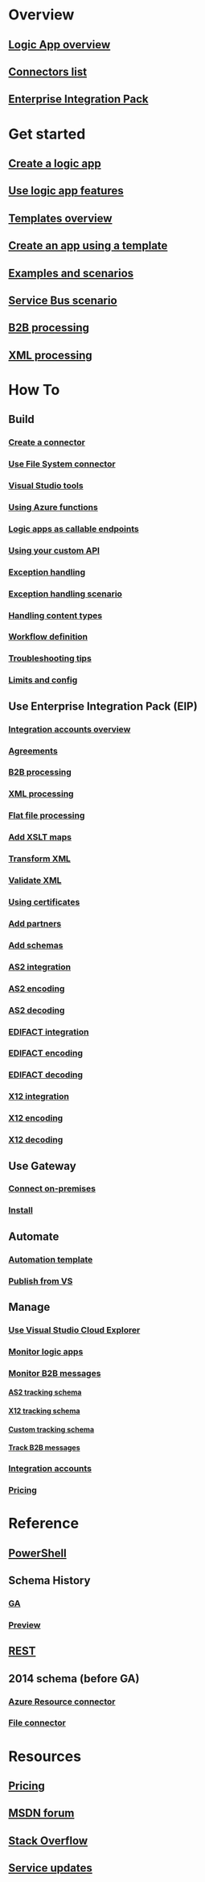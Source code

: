 # Overview
## [Logic App overview](../app-service-logic/app-service-logic-what-are-logic-apps.md?toc=%2fazure%2flogic-apps%2ftoc.json)
## [Connectors list](../connectors/apis-list.md?toc=%2fazure%2flogic-apps%2ftoc.json)
## [Enterprise Integration Pack](logic-apps-enterprise-integration-overview.md?toc=%2fazure%2flogic-apps%2ftoc.json)

# Get started
## [Create a logic app](logic-apps-create-a-logic-app.md?toc=%2fazure%2flogic-apps%2ftoc.json)
## [Use logic app features](../app-service-logic/app-service-logic-use-logic-app-features.md?toc=%2fazure%2flogic-apps%2ftoc.json)
## [Templates overview](../app-service-logic/app-service-logic-use-logic-app-templates.md?toc=%2fazure%2flogic-apps%2ftoc.json)
## [Create an app using a template](logic-apps-arm-provision.md?toc=%2fazure%2flogic-apps%2ftoc.json)
## [Examples and scenarios](../app-service-logic/app-service-logic-examples-and-scenarios.md?toc=%2fazure%2flogic-apps%2ftoc.json)
## [Service Bus scenario](../app-service-logic/app-service-logic-scenario-function-sb-trigger.md?toc=%2fazure%2flogic-apps%2ftoc.json)
## [B2B processing](logic-apps-enterprise-integration-b2b.md?toc=%2fazure%2flogic-apps%2ftoc.json)
## [XML processing](../app-service-logic/app-service-logic-enterprise-integration-xml.md?toc=%2fazure%2flogic-apps%2ftoc.json)

# How To
## Build
### [Create a connector](logic-apps-create-api-app.md?toc=%2fazure%2flogic-apps%2ftoc.json)
### [Use File System connector](../app-service-logic/app-service-logic-use-file-connector.md?toc=%2fazure%2flogic-apps%2ftoc.json)
### [Visual Studio tools](../app-service-logic/app-service-logic-deploy-from-vs.md?toc=%2fazure%2flogic-apps%2ftoc.json)
### [Using Azure functions](logic-apps-azure-functions.md?toc=%2fazure%2flogic-apps%2ftoc.json)
### [Logic apps as callable endpoints](../app-service-logic/app-service-logic-http-endpoint.md?toc=%2fazure%2flogic-apps%2ftoc.json)
### [Using your custom API](logic-apps-custom-hosted-api.md?toc=%2fazure%2flogic-apps%2ftoc.json)
### [Exception handling](../app-service-logic/app-service-logic-exception-handling.md?toc=%2fazure%2flogic-apps%2ftoc.json)
### [Exception handling scenario](../app-service-logic/app-service-logic-scenario-error-and-exception-handling.md?toc=%2fazure%2flogic-apps%2ftoc.json)
### [Handling content types](logic-apps-content-type.md?toc=%2fazure%2flogic-apps%2ftoc.json)
### [Workflow definition](logic-apps-author-definitions.md?toc=%2fazure%2flogic-apps%2ftoc.json)
### [Troubleshooting tips](logic-apps-diagnosing-failures.md?toc=%2fazure%2flogic-apps%2ftoc.json)
### [Limits and config](../app-service-logic/app-service-logic-limits-and-config.md?toc=%2fazure%2flogic-apps%2ftoc.json)


## Use Enterprise Integration Pack (EIP)
### [Integration accounts overview](logic-apps-enterprise-integration-create-integration-account.md?toc=%2fazure%2flogic-apps%2ftoc.json)
### [Agreements](logic-apps-enterprise-integration-agreements.md?toc=%2fazure%2flogic-apps%2ftoc.json)
### [B2B processing](logic-apps-enterprise-integration-b2b.md?toc=%2fazure%2flogic-apps%2ftoc.json)
### [XML processing](../app-service-logic/app-service-logic-enterprise-integration-xml.md?toc=%2fazure%2flogic-apps%2ftoc.json)
### [Flat file processing](../app-service-logic/app-service-logic-enterprise-integration-flatfile.md?toc=%2fazure%2flogic-apps%2ftoc.json)
### [Add XSLT maps](logic-apps-enterprise-integration-maps.md?toc=%2fazure%2flogic-apps%2ftoc.json)
### [Transform XML](../app-service-logic/app-service-logic-enterprise-integration-transform.md?toc=%2fazure%2flogic-apps%2ftoc.json)
### [Validate XML](../app-service-logic/app-service-logic-enterprise-integration-xml-validation.md?toc=%2fazure%2flogic-apps%2ftoc.json)
### [Using certificates](../app-service-logic/app-service-logic-enterprise-integration-certificates.md?toc=%2fazure%2flogic-apps%2ftoc.json)
### [Add partners](logic-apps-enterprise-integration-partners.md?toc=%2fazure%2flogic-apps%2ftoc.json)
### [Add schemas](../app-service-logic/app-service-logic-enterprise-integration-schemas.md?toc=%2fazure%2flogic-apps%2ftoc.json)
### [AS2 integration](logic-apps-enterprise-integration-as2.md?toc=%2fazure%2flogic-apps%2ftoc.json)
### [AS2 encoding](../app-service-logic/app-service-logic-enterprise-integration-as2-encode.md?toc=%2fazure%2flogic-apps%2ftoc.json)
### [AS2 decoding](logic-apps-enterprise-integration-as2-decode.md?toc=%2fazure%2flogic-apps%2ftoc.json)
### [EDIFACT integration](logic-apps-enterprise-integration-edifact.md?toc=%2fazure%2flogic-apps%2ftoc.json)
### [EDIFACT encoding](logic-apps-enterprise-integration-edifact-encode.md?toc=%2fazure%2flogic-apps%2ftoc.json)
### [EDIFACT decoding](../app-service-logic/app-service-logic-enterprise-integration-edifact-decode.md?toc=%2fazure%2flogic-apps%2ftoc.json)
### [X12 integration](../app-service-logic/app-service-logic-enterprise-integration-x12.md?toc=%2fazure%2flogic-apps%2ftoc.json)
### [X12 encoding](../app-service-logic/app-service-logic-enterprise-integration-x12-encode.md?toc=%2fazure%2flogic-apps%2ftoc.json)
### [X12 decoding](../app-service-logic/app-service-logic-enterprise-integration-x12-decode.md?toc=%2fazure%2flogic-apps%2ftoc.json)


## Use Gateway
### [Connect on-premises](../app-service-logic/app-service-logic-gateway-connection.md?toc=%2fazure%2flogic-apps%2ftoc.json)
### [Install](../app-service-logic/app-service-logic-gateway-install.md?toc=%2fazure%2flogic-apps%2ftoc.json)

## Automate
### [Automation template](logic-apps-create-deploy-template.md?toc=%2fazure%2flogic-apps%2ftoc.json)
### [Publish from VS](../app-service-logic/app-service-logic-deploy-from-vs.md?toc=%2fazure%2flogic-apps%2ftoc.json)

## Manage
### [Use Visual Studio Cloud Explorer](../app-service-logic/app-service-logic-manage-from-vs.md?toc=%2fazure%2flogic-apps%2ftoc.json)
### [Monitor logic apps](../app-service-logic/app-service-logic-monitor-your-logic-apps.md?toc=%2fazure%2flogic-apps%2ftoc.json)
### [Monitor B2B messages](../app-service-logic/app-service-logic-monitor-b2b-message.md?toc=%2fazure%2flogic-apps%2ftoc.json)
#### [AS2 tracking schema](../app-service-logic/app-service-logic-track-integration-account-as2-tracking-shemas.md?toc=%2fazure%2flogic-apps%2ftoc.json)
#### [X12 tracking schema](../app-service-logic/app-service-logic-track-integration-account-x12-tracking-shemas.md?toc=%2fazure%2flogic-apps%2ftoc.json)
#### [Custom tracking schema](../app-service-logic/app-service-logic-track-integration-account-custom-tracking-shema.md?toc=%2fazure%2flogic-apps%2ftoc.json)
#### [Track B2B messages](../app-service-logic/app-service-logic-track-b2b-messages-omsportal.md?toc=%2fazure%2flogic-apps%2ftoc.json)

### [Integration accounts](logic-apps-enterprise-integration-accounts.md?toc=%2fazure%2flogic-apps%2ftoc.json)
### [Pricing](../app-service-logic/app-service-logic-pricing.md?toc=%2fazure%2flogic-apps%2ftoc.json)

# Reference
## [PowerShell](/powershell/resourcemanager/azurerm.logicapp/v2.3.0/azurerm.logicapp)
## Schema History
### [GA](../app-service-logic/app-service-logic-schema-2016-04-01.md?toc=%2fazure%2flogic-apps%2ftoc.json)
### [Preview](../app-service-logic/app-service-logic-schema-2015-08-01.md?toc=%2fazure%2flogic-apps%2ftoc.json)
## [REST](/rest/api/logic/)

## 2014 schema (before GA)
### [Azure Resource connector](../app-service-logic/app-service-logic-connector-azure-resource.md?toc=%2fazure%2flogic-apps%2ftoc.json)
### [File connector](../app-service-logic/app-service-logic-connector-file.md?toc=%2fazure%2flogic-apps%2ftoc.json)

# Resources
## [Pricing](https://azure.microsoft.com/pricing/details/logic-apps/)  
## [MSDN forum](https://social.msdn.microsoft.com/Forums/azure/en-US/home?forum=azurelogicapps)
## [Stack Overflow](http://stackoverflow.com/questions/tagged/azure-logic-apps)
## [Service updates](https://azure.microsoft.com/updates/?product=logic-apps)
